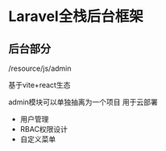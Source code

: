 # Laravel全栈后台框架


## 后台部分
/resource/js/admin

基于vite+react生态

admin模块可以单独抽离为一个项目 用于云部署
- 用户管理
- RBAC权限设计
- 自定义菜单
